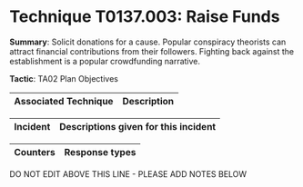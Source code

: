 # Technique T0137.003: Raise Funds

**Summary**: Solicit donations for a cause. Popular conspiracy theorists can attract financial contributions from their followers. Fighting back against the establishment is a popular crowdfunding narrative. 

**Tactic**: TA02 Plan Objectives


| Associated Technique | Description |
| --------- | ------------------------- |



| Incident | Descriptions given for this incident |
| -------- | -------------------- |



| Counters | Response types |
| -------- | -------------- |


DO NOT EDIT ABOVE THIS LINE - PLEASE ADD NOTES BELOW